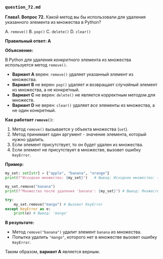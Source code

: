### `question_72.md`

**Глава1. Вопрос 72.** Какой метод вы бы использовали для удаления указанного элемента из множества в Python?

A.  `remove()`
B.  `pop()`
C.  `delete()`
D.  `clear()`

**Правильный ответ: A**

**Объяснение:**

В Python для удаления *конкретного* элемента из множества используется метод `remove()`.

*   **Вариант A** верен:  `remove()` удаляет указанный элемент из множества.
*   **Вариант B** не верен: `pop()` удаляет и возвращает *случайный* элемент из множества, а не конкретный.
*   **Вариант C** не верен:  `delete()` не является корректным методом для множеств.
*   **Вариант D** не верен: `clear()` удаляет *все* элементы из множества, а не один конкретный.

**Как работает `remove()`:**

1.  Метод `remove()` вызывается у объекта множества (`set`).
2.  Метод принимает один аргумент - значение элемента, который нужно удалить.
3. Если элемент присутствует, то он будет удален из множества.
4. Если элемент не присутствует в множестве, вызовет ошибку `KeyError`.

**Пример:**

```python
my_set: set[str] = {"apple", "banana", "orange"}
print(f"Исходное множество: {my_set}")   # Вывод: Исходное множество: {'apple', 'banana', 'orange'}

my_set.remove("banana")
print(f"Множество после удаления 'banana': {my_set}") # Вывод: Множество после удаления 'banana': {'apple', 'orange'}

try:
    my_set.remove("mango") # Вызовет KeyError
except KeyError as e:
    print(e) # Вывод: 'mango'
```
**В результате:**
*   Метод `remove("banana")` удалит элемент `banana` из множества.
*   Попытка удалить `"mango"`, которого нет в множестве вызовет ошибку `KeyError`.
 
Таким образом, **вариант A** является верным.
